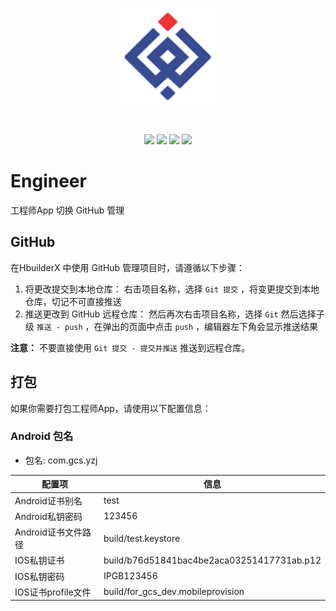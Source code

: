 <br/>
<p align="center"><img width="150" src="./static/img/yzj.png" alt="InchwellLogo"></p>
<br/>
<p align="center">
  <a href="https://nodejs.org/en"><img src="https://img.shields.io/badge/node-16.0.0-brightgreen"></a>
  <a href="https://www.npmjs.com"><img src="https://img.shields.io/badge/npm-7.10.0-blue"></a>
  <a href="https://v2.cn.vuejs.org"><img src="https://img.shields.io/badge/vue-2.9.6-brightgreen"></a>
  <a href="https://v1.uviewui.com"><img src="https://img.shields.io/badge/uView%20UI-2.15.6-orange"></a>
</p>


# Engineer
工程师App
切换 GitHub 管理

## GitHub
在HbuilderX 中使用 GitHub 管理项目时，请遵循以下步骤：

1. 将更改提交到本地仓库：
右击项目名称，选择  `Git 提交` ，将变更提交到本地仓库，切记不可直接推送
2. 推送更改到 GitHub 远程仓库：
然后再次右击项目名称，选择  `Git` 然后选择子级   `推送 - push` ，在弹出的页面中点击   `push` ，编辑器左下角会显示推送结果


**注意：** 不要直接使用 `Git 提交 - 提交并推送` 推送到远程仓库。

## 打包
如果你需要打包工程师App，请使用以下配置信息：

### Android 包名
- 包名: com.gcs.yzj


| 配置项       		 	| 信息           										|
| ---------------------	| ------------------------------------------------------|
| Android证书别名      	| test           										|
| Android私钥密码      	| 123456         										|
| Android证书文件路径  	| build/test.keystore 									|
| IOS私钥证书      		| build/b76d51841bac4be2aca03251417731ab.p12           	|
| IOS私钥密码      		| IPGB123456         									|
| IOS证书profile文件  	| build/for_gcs_dev.mobileprovision 					|
